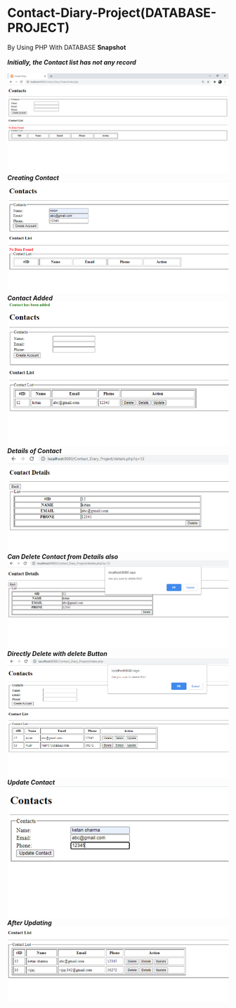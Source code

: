 # Contact-Diary-Project(DATABASE-PROJECT)
 By Using PHP With DATABASE
<b>Snapshot</b>
<br>
<br>
<b><i>Initially, the Contact list has not any record</b></i><br><br>
 ![](https://github.com/iamketan56/Contact-Diary-Project-DATABASE-PROJECT/blob/main/1.PNG)<br>
 <b><i>Creating Contact</b></i>
 ![](https://github.com/iamketan56/Contact-Diary-Project-DATABASE-PROJECT/blob/main/2.PNG)<br>
 <b><i>Contact Added</b></i>
 ![](https://github.com/iamketan56/Contact-Diary-Project-DATABASE-PROJECT/blob/main/3.PNG)<br>
 <b><i>Details of Contact</b></i>
 ![](https://github.com/iamketan56/Contact-Diary-Project-DATABASE-PROJECT/blob/main/4.PNG)<br>
 <b><i>Can Delete Contact from Details also</b></i>
 ![](https://github.com/iamketan56/Contact-Diary-Project-DATABASE-PROJECT/blob/main/5.PNG)<br>
 <b><i>Directly Delete with delete Button</b></i>
 ![](https://github.com/iamketan56/Contact-Diary-Project-DATABASE-PROJECT/blob/main/6.PNG)<br>
 <b><i>Update Contact</b></i>
 ![](https://github.com/iamketan56/Contact-Diary-Project-DATABASE-PROJECT/blob/main/7.PNG)<br>
 <b><i>After Updating</b></i>
 ![](https://github.com/iamketan56/Contact-Diary-Project-DATABASE-PROJECT/blob/main/8.PNG)<br>
 
 
 
 
